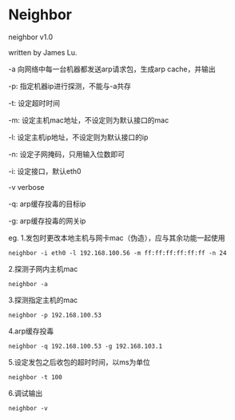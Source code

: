 Neighbor
============================================

neighbor v1.0

written by James Lu.

-a  		向网络中每一台机器都发送arp请求包，生成arp cache，并输出 

-p: 		指定机器ip进行探测，不能与-a共存

-t: 		设定超时时间

-m: 		设定主机mac地址，不设定则为默认接口的mac

-l: 		设定主机ip地址，不设定则为默认接口的ip

-n: 		设定子网掩码，只用输入位数即可

-i: 		设定接口，默认eth0

-v  		verbose

-q: 		arp缓存投毒的目标ip

-g: 		arp缓存投毒的网关ip


eg. 
1.发包时更改本地主机与网卡mac（伪造），应与其余功能一起使用

	neighbor -i eth0 -l 192.168.100.56 -m ff:ff:ff:ff:ff:ff -n 24

2.探测子网内主机mac

	neighbor -a

3.探测指定主机的mac

	neighbor -p 192.168.100.53

4.arp缓存投毒

	neighbor -q 192.168.100.53 -g 192.168.103.1

5.设定发包之后收包的超时时间，以ms为单位

	neighbor -t 100

6.调试输出

	neighbor -v

